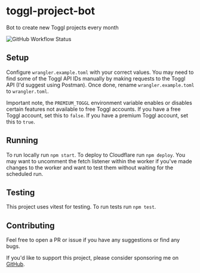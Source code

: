 # toggl-project-bot
Bot to create new Toggl projects every month

![GitHub Workflow Status](https://img.shields.io/github/workflow/status/mackenly/toggl-report-bot/Run%20Tests)

## Setup
Configure `wrangler.example.toml` with your correct values. You may need to find some of the Toggl API IDs manually by making requests to the Toggl API (I'd suggest using Postman). Once done, rename `wrangler.example.toml` to `wrangler.toml`.

Important note, the `PREMIUM_TOGGL` environment variable enables or disables certain features not available to free Toggl accounts. If you have a free Toggl account, set this to `false`. If you have a premium Toggl account, set this to `true`.

## Running
To run locally run `npm start`. To deploy to Cloudflare run `npm deploy`. You may want to uncomment the fetch listener within the worker if you've made changes to the worker and want to test them without waiting for the scheduled run.

## Testing
This project uses vitest for testing. To run tests run `npm test`.

## Contributing
Feel free to open a PR or issue if you have any suggestions or find any bugs.

If you'd like to support this project, please consider sponsoring me on [GitHub](https://github.com/sponsors/mackenly).